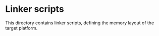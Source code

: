 # Linker scripts

This directory contains linker scripts, defining the memory layout of the
target platform.

